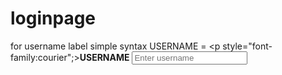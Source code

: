 # loginpage
for username label simple syntax 
USERNAME = <p style="font-family:courier";><b>USERNAME</b>
<input type="text" name="username" placeholder="Enter username" required>
</p>


